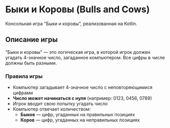 # Быки и Коровы (Bulls and Cows)

Консольная игра "Быки и коровы", реализованная на Kotlin.

## Описание игры

"Быки и коровы" — это логическая игра, в которой игрок должен угадать 4-значное число, загаданное компьютером. Все цифры в числе должны быть разными.

### Правила игры

- Компьютер загадывает 4-значное число с неповторяющимися цифрами
- **Число может начинаться с нуля** (например: 0123, 0456, 0789)
- Игрок вводит свою попытку угадать число
- Компьютер отвечает количеством:
  - **Быков** — цифр, угаданных на правильных позициях
  - **Коров** — цифр, угаданных на неправильных позициях


